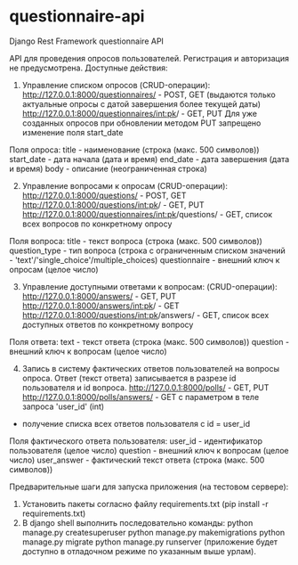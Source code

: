 # questionnaire-api
Django Rest Framework questionnaire API

API для проведения опросов пользователей.
Регистрация и авторизация не предусмотрена.
Доступные действия:

1. Управление списком опросов (CRUD-операции):
http://127.0.0.1:8000/questionnaires/ - POST, GET (выдаются только актуальные опросы с датой завершения более текущей даты) 
http://127.0.0.1:8000/questionnaires/<int:pk>/ - GET, PUT
Для уже созданных опросов при обновлении методом PUT запрещено изменение поля start_date 

Поля опроса:
title - наименование (строка (макс. 500 символов))
start_date - дата начала (дата и время)
end_date - дата завершения (дата и время)
body - описание (неограниченная строка)



2. Управление вопросами к опросам (CRUD-операции):
http://127.0.0.1:8000/questions/ - POST, GET
http://127.0.0.1:8000/questions/<int:pk>/ - GET, PUT 
http://127.0.0.1:8000/questionnaires/<int:pk>/questions/ - GET, список всех вопросов по конкретному опросу

Поля вопроса:
title - текст вопроса (строка (макс. 500 символов))
question_type - тип вопроса (строка с ограниченным списком значений - 'text'/'single_choice'/multiple_choices)
questionnaire - внешний ключ к опросам (целое число)


3. Управление доступными ответами к вопросам: (CRUD-операции):
http://127.0.0.1:8000/answers/ - GET, PUT 
http://127.0.0.1:8000/answers/<int:pk>/ - GET
http://127.0.0.1:8000/questions/<int:pk>/answers/ - GET, список всех доступных ответов по конкретному вопросу

Поля ответа:
text - текст ответа (строка (макс. 500 символов))
question - внешний ключ к вопросам (целое число)


4. Запись в систему фактических ответов пользователей на вопросы опроса.
Ответ (текст ответа) записывается в разрезе id пользователя и id вопроса.
http://127.0.0.1:8000/polls/ - GET, PUT 
http://127.0.0.1:8000/polls/answers/ - GET с параметром в теле запроса 'user_id' (int) 
- получение списка всех ответов пользователя с id = user_id

Поля фактического ответа пользователя:
user_id - идентификатор пользователя (целое число)
question - внешний ключ к вопросам (целое число)
user_answer - фактический текст ответа (строка (макс. 500 символов))

Предварительные шаги для запуска приложения (на тестовом сервере):
1. Установить пакеты согласно файлу requirements.txt (pip install -r requirements.txt)
2. В django shell выполнить последовательно команды: 
python manage.py createsuperuser
python manage.py makemigrations
python manage.py migrate
python manage.py runserver (приложение будет доступно в отладочном режиме по указанным выше урлам).

